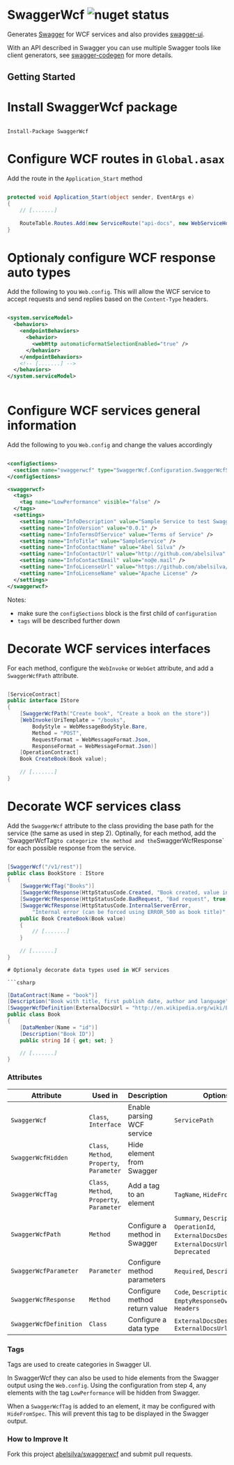 SwaggerWcf ![nuget status](http://img.shields.io/nuget/v/SwaggerWcf.svg?style=flat)
==========

Generates [Swagger](http://swagger.io/) for WCF services and also provides [swagger-ui](https://github.com/swagger-api/swagger-ui).

With an API described in Swagger you can use multiple Swagger tools like client generators, see [swagger-codegen](https://github.com/swagger-api/swagger-codegen) for more details.

## Getting Started

# Install SwaggerWcf package

```

Install-Package SwaggerWcf

```

# Configure WCF routes in `Global.asax`

Add the route in the `Application_Start` method

```csharp

protected void Application_Start(object sender, EventArgs e)
{
    // [.......]
    
    RouteTable.Routes.Add(new ServiceRoute("api-docs", new WebServiceHostFactory(), typeof(SwaggerWcfEndpoint)));
}

```

# Optionaly configure WCF response auto types

Add the following to you `Web.config`.
This will allow the WCF service to accept requests and send replies based on the `Content-Type` headers.

```xml

<system.serviceModel>
  <behaviors>
    <endpointBehaviors>
      <behavior>
        <webHttp automaticFormatSelectionEnabled="true" />
      </behavior>
    </endpointBehaviors>
    <!-- [.......] -->
  </behaviors>
</system.serviceModel>
  
```

# Configure WCF services general information

Add the following to you `Web.config` and change the values accordingly

```xml

<configSections>
  <section name="swaggerwcf" type="SwaggerWcf.Configuration.SwaggerWcfSection, SwaggerWcf" />
</configSections>

<swaggerwcf>
  <tags>
    <tag name="LowPerformance" visible="false" />
  </tags>
  <settings>
    <setting name="InfoDescription" value="Sample Service to test SwaggerWCF" />
    <setting name="InfoVersion" value="0.0.1" />
    <setting name="InfoTermsOfService" value="Terms of Service" />
    <setting name="InfoTitle" value="SampleService" />
    <setting name="InfoContactName" value="Abel Silva" />
    <setting name="InfoContactUrl" value="http://github.com/abelsilva" />
    <setting name="InfoContactEmail" value="no@e.mail" />
    <setting name="InfoLicenseUrl" value="https://github.com/abelsilva/SwaggerWCF/blob/master/LICENSE" />
    <setting name="InfoLicenseName" value="Apache License" />
  </settings>
</swaggerwcf>

```

Notes:
* make sure the `configSections` block is the first child of `configuration`
* `tags` will be described further down

# Decorate WCF services interfaces

For each method, configure the `WebInvoke` or `WebGet` attribute, and add a `SwaggerWcfPath` attribute.

```csharp

[ServiceContract]
public interface IStore
{
    [SwaggerWcfPath("Create book", "Create a book on the store")]
    [WebInvoke(UriTemplate = "/books",
        BodyStyle = WebMessageBodyStyle.Bare,
        Method = "POST",
        RequestFormat = WebMessageFormat.Json,
        ResponseFormat = WebMessageFormat.Json)]
    [OperationContract]
    Book CreateBook(Book value);
    
    // [.......]
}

```

# Decorate WCF services class

Add the `SwaggerWcf` attribute to the class providing the base path for the service (the same as used in step 2).
Optinally, for each method, add the 'SwaggerWcfTag` to categorize the method and the `SwaggerWcfResponse` for each possible response from the service.

```csharp

[SwaggerWcf("/v1/rest")]
public class BookStore : IStore
{
    [SwaggerWcfTag("Books")]
    [SwaggerWcfResponse(HttpStatusCode.Created, "Book created, value in the response body with id updated")]
    [SwaggerWcfResponse(HttpStatusCode.BadRequest, "Bad request", true)]
    [SwaggerWcfResponse(HttpStatusCode.InternalServerError,
        "Internal error (can be forced using ERROR_500 as book title)", true)]
    public Book CreateBook(Book value)
    {
        // [.......]
    }
    
    // [.......]
}

# Optionaly decorate data types used in WCF services

```csharp

[DataContract(Name = "book")]
[Description("Book with title, first publish date, author and language")]
[SwaggerWcfDefinition(ExternalDocsUrl = "http://en.wikipedia.org/wiki/Book", ExternalDocsDescription = "Description of a book")]
public class Book
{
    [DataMember(Name = "id")]
    [Description("Book ID")]
    public string Id { get; set; }

    // [.......]
}

```

### Attributes

| Attribute              | Used in                                    | Description                   | Options                                                                                             |
| ---------------------- |------------------------------------------- | ----------------------------- | --------------------------------------------------------------------------------------------------- |
| `SwaggerWcf`           | `Class`, `Interface`                       | Enable parsing WCF service    | `ServicePath`                                                                                       |
| `SwaggerWcfHidden`     | `Class`, `Method`, `Property`, `Parameter` | Hide element from Swagger     |                                                                                                     |
| `SwaggerWcfTag`        | `Class`, `Method`, `Property`, `Parameter` | Add a tag to an element       | `TagName`, `HideFromSpec`                                                                           |
| `SwaggerWcfPath`       | `Method`                                   | Configure a method in Swagger | `Summary`, `Description`, `OperationId`, `ExternalDocsDescription`, `ExternalDocsUrl`, `Deprecated` |
| `SwaggerWcfParameter`  | `Parameter`                                | Configure method parameters   | `Required`, `Description`                                                                           |
| `SwaggerWcfResponse`   | `Method`                                   | Configure method return value | `Code`, `Description`, `EmptyResponseOverride`, `Headers`                                           |
| `SwaggerWcfDefinition` | `Class`                                    | Configure a data type         | `ExternalDocsDescription`, `ExternalDocsUrl`                                                        |

### Tags

Tags are used to create categories in Swagger UI.

In SwaggerWcf they can also be used to hide elements from the Swagger output using the `Web.config`.
Using the configuration from step 4, any elements with the tag `LowPerformance` will be hidden from Swagger.

When a `SwaggerWcfTag` is added to an element, it may be configured with `HideFromSpec`.
This will prevent this tag to be displayed in the Swagger output.

### How to Improve It

Fork this project [abelsilva/swaggerwcf](https://github.com/abelsilva/swaggerwcf) and submit pull requests.